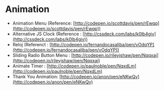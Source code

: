 # Animation

+ Animation Menu (Reference: [http://codepen.io/scottdavis/pen/rEwqp](http://codepen.io/scottdavis/pen/rEwqp))
+ Alternative JS Clock (Reference : [http://cssdeck.com/labs/k0lb4giv](http://cssdeck.com/labs/k0lb4giv))
+ Reloj (Referenct : [http://codepen.io/fernandocasaliba/pen/vOdqYP](http://codepen.io/fernandocasaliba/pen/vOdqYP))
+ Sliding Radio Button Menu : [http://codepen.io/rileyjshaw/pen/Nqqxaj](http://codepen.io/rileyjshaw/pen/Nqqxaj)
+ Animate Timer : [http://codepen.io/paulnoble/pen/NqxdLm](http://codepen.io/paulnoble/pen/NqxdLm)
+ Thank You Animation: [http://codepen.io/anon/pen/eNKwQv](http://codepen.io/anon/pen/eNKwQv)
